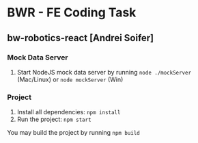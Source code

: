# BWR - FE Coding Task

## bw-robotics-react [Andrei Soifer]

### Mock Data Server

1. Start NodeJS mock data server by running
`node ./mockServer` (Mac/Linux) or
`node mockServer` (Win)

### Project

1. Install all dependencies: `npm install`
1. Run the project: `npm start`

You may build the project by running `npm build`
